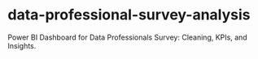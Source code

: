 # data-professional-survey-analysis
Power BI Dashboard for Data Professionals Survey: Cleaning, KPIs, and Insights.
